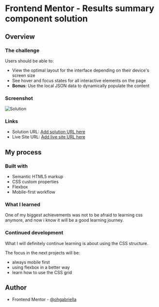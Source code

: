 # Frontend Mentor - Results summary component solution

## Overview

### The challenge

Users should be able to:

- View the optimal layout for the interface depending on their device's screen size
- See hover and focus states for all interactive elements on the page
- **Bonus**: Use the local JSON data to dynamically populate the content

### Screenshot

![Solution](/results-summary-component-main/design/mySolution.png)

### Links

- Solution URL: [Add solution URL here](https://gasbibarreto.github.io/results-summary-component/)
- Live Site URL: [Add live site URL here](https://your-live-site-url.com)

## My process

### Built with

- Semantic HTML5 markup
- CSS custom properties
- Flexbox
- Mobile-first workflow


### What I learned

One of my biggest achievements was not to be afraid to learning css anymore, and now i know it will be a good learning journey.

### Continued development

What I will definitely continue learning is about using the CSS structure.

The focus in the next projects will be: 
- always mobile first
- using flexbox in a better way
- learn how to use the CSS grid

## Author

- Frontend Mentor - [@ohgabriella](https://www.frontendmentor.io/profile/ohgabriella)
